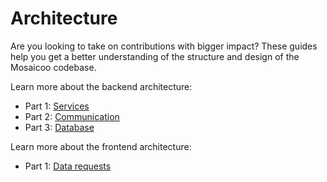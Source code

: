 # Architecture

Are you looking to take on contributions with bigger impact? These guides help you get a better understanding of the structure and design of the Mosaicoo codebase.

Learn more about the backend architecture:

- Part 1: [Services](backend/services.md)
- Part 2: [Communication](backend/communication.md)
- Part 3: [Database](backend/database.md)

Learn more about the frontend architecture:

- Part 1: [Data requests](frontend-data-requests.md)
